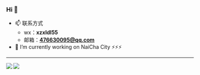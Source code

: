 ### Hi 👋

- 📫 联系方式
  - wx：**xzxldl55**
  - 邮箱：**476630095@qq.com**
- 🔭 I’m currently working on NaiCha City
⚡⚡⚡

---

<img align="left" src="https://github-readme-stats.vercel.app/api/top-langs/?username=xzxldl55&theme=tokyonight&hide=python,shell" />
<img align="left" src="https://github-readme-stats.vercel.app/api?username=xzxldl55&show_icons=true&theme=tokyonight&line_height=40&v=5" />


